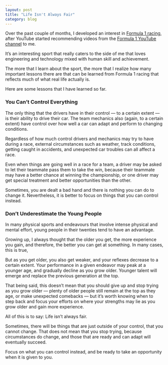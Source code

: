 ```yaml
---
layout: post
title: "Life Isn't Always Fair"
category: blog
---
```


Over the past couple of months, I developed an interest in [Formula 1 racing](https://en.wikipedia.org/wiki/Formula_One), after YouTube started recommending videos from the [Formula 1 YouTube channel](https://www.youtube.com/user/Formula1) to me.

It’s an interesting sport that really caters to the side of me that loves engineering and technology mixed with human skill and achievement.

The more that I learn about the sport, the more that I realize how many important lessons there are that can be learned from Formula 1 racing that reflects much of what real life actually is.

Here are some lessons that I have learned so far.


### You Can’t Control Everything

The only thing that the drivers have in their control — to a certain extent — is their ability to drive their car. The team mechanics also (again, to a certain extent) have control over how well a car can adapt and perform to changing conditions.

Regardless of how much control drivers and mechanics may try to have during a race, external circumstances such as weather, track conditions, getting caught in accidents, and unexpected car troubles can all affect a race.

Even when things are going well in a race for a team, a driver may be asked to let their teammate pass them to take the win, because their teammate may have a better chance at winning the championship, or one driver may get special treatment and better opportunities than the other.

Sometimes, you are dealt a bad hand and there is nothing you can do to change it.
Nevertheless, it is better to focus on things that you can control instead.

### Don’t Underestimate the Young People

In many physical sports and endeavours that involve intense physical and mental effort, young people in their twenties tend to have an advantage.

Growing up, I always thought that the older you get, the more experience you gain, and therefore, the better you can get at something. In many cases, this is true,

But as you get older, you also get weaker, and your reflexes decrease to a certain extent. Your performance in a given endeavor may peak at a younger age, and gradually decline as you grow older. Younger talent will emerge and replace the previous generation at the top.

That being said, this doesn’t mean that you should give up and stop trying as you grow older — plenty of older people still remain at the top as they age, or make unexpected comebacks — but it’s worth knowing when to step back and focus your efforts on where your strengths may lie as you grow older and gain more experience.

All of this is to say: Life isn’t always fair.

Sometimes, there will be things that are just outside of your control, that you cannot change.
That does not mean that you stop trying, because circumstances do change, and those that are ready and can adapt will eventually succeed.

Focus on what you can control instead, and be ready to take an opportunity when it is given to you.
